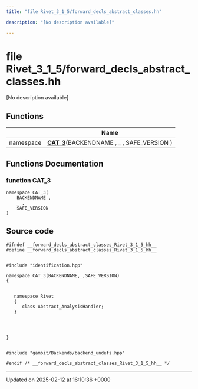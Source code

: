 ```yaml
---
title: "file Rivet_3_1_5/forward_decls_abstract_classes.hh"

description: "[No description available]"

---
```


# file Rivet_3_1_5/forward_decls_abstract_classes.hh

[No description available]

## Functions

|                | Name           |
| -------------- | -------------- |
| namespace | **[CAT_3](/documentation/code/files/forward__decls__abstract__classes_8hh/#function-cat-3)**(BACKENDNAME , _ , SAFE_VERSION ) |


## Functions Documentation

### function CAT_3

```
namespace CAT_3(
    BACKENDNAME ,
    _ ,
    SAFE_VERSION 
)
```




## Source code

```
#ifndef __forward_decls_abstract_classes_Rivet_3_1_5_hh__
#define __forward_decls_abstract_classes_Rivet_3_1_5_hh__


#include "identification.hpp"

namespace CAT_3(BACKENDNAME,_,SAFE_VERSION)
{
   
   
   namespace Rivet
   {
      class Abstract_AnalysisHandler;
   }
   
   
   
   
}


#include "gambit/Backends/backend_undefs.hpp"

#endif /* __forward_decls_abstract_classes_Rivet_3_1_5_hh__ */
```


-------------------------------

Updated on 2025-02-12 at 16:10:36 +0000
